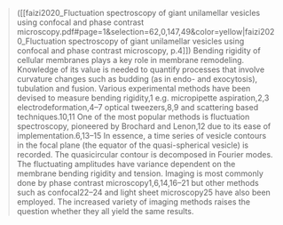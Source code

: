 > ([[faizi2020_Fluctuation spectroscopy of giant unilamellar vesicles using confocal and phase contrast microscopy.pdf#page=1&selection=62,0,147,49&color=yellow|faizi2020_Fluctuation spectroscopy of giant unilamellar vesicles using confocal and phase contrast microscopy, p.4]])
> Bending rigidity of cellular membranes plays a key role in membrane remodeling. Knowledge of its value is needed to quantify processes that involve curvature changes such as budding (as in endo- and exocytosis), tubulation and fusion. Various experimental methods have been devised to measure bending rigidity,1 e.g. micropipette aspiration,2,3 electrodeformation,4–7 optical tweezers,8,9 and scattering based techniques.10,11 One of the most popular methods is fluctuation spectroscopy, pioneered by Brochard and Lenon,12 due to its ease of implementation.6,13–15 In essence, a time series of vesicle contours in the focal plane (the equator of the quasi-spherical vesicle) is recorded. The quasicircular contour is decomposed in Fourier modes. The fluctuating amplitudes have variance dependent on the membrane bending rigidity and tension. Imaging is most commonly done by phase contrast microscopy1,6,14,16–21 but other methods such as confocal22–24 and light sheet microscopy25 have also been employed. The increased variety of imaging methods raises the question whether they all yield the same results.
